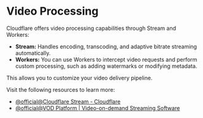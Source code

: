 # Video Processing

Cloudflare offers video processing capabilities through Stream and Workers:

- **Stream:** Handles encoding, transcoding, and adaptive bitrate streaming automatically.
- **Workers:** You can use Workers to intercept video requests and perform custom processing, such as adding watermarks or modifying metadata.

This allows you to customize your video delivery pipeline.

Visit the following resources to learn more:

- [@official@Cloudflare Stream - Cloudflare](https://www.cloudflare.com/developer-platform/products/cloudflare-stream/)
- [@official@VOD Platform | Video-on-demand Streaming Software](https://www.cloudflare.com/developer-platform/solutions/video-on-demand/)